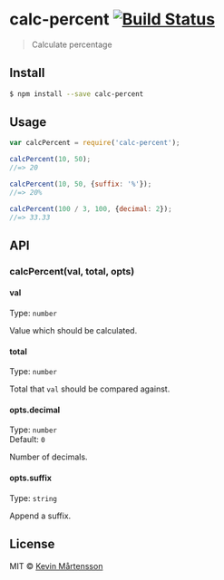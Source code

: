 # calc-percent [![Build Status](http://img.shields.io/travis/kevva/calc-percent.svg?style=flat)](https://travis-ci.org/kevva/calc-percent)

> Calculate percentage

## Install

```bash
$ npm install --save calc-percent
```

## Usage

```js
var calcPercent = require('calc-percent');

calcPercent(10, 50);
//=> 20

calcPercent(10, 50, {suffix: '%'});
//=> 20%

calcPercent(100 / 3, 100, {decimal: 2});
//=> 33.33
```

## API

### calcPercent(val, total, opts)

#### val

Type: `number`

Value which should be calculated.

#### total

Type: `number`

Total that `val` should be compared against.

#### opts.decimal

Type: `number`  
Default: `0`

Number of decimals.

#### opts.suffix

Type: `string`

Append a suffix.

## License

MIT © [Kevin Mårtensson](https://github.com/kevva)
